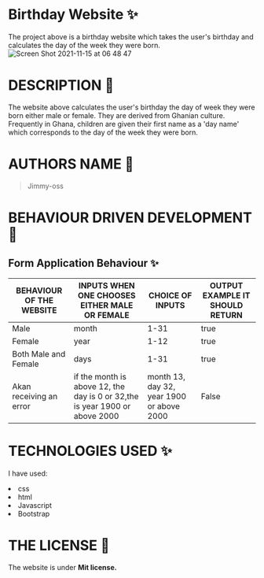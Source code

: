 # Birthday Website &#10024;

The project above is a birthday website which takes the user's birthday and calculates the day of the week they were born.
![Screen Shot 2021-11-15 at 06 48 47](https://user-images.githubusercontent.com/62022158/141720193-7029fd77-9998-4860-9da6-22023c924e63.png)

# DESCRIPTION &#127800;

The website above calculates the user's birthday the day of week they were born either male or female.
They are derived from Ghanian culture.
Frequently in Ghana, children are given their first name as a 'day name'
which corresponds to the day of the week they were born.

# AUTHORS NAME &#129409;

> Jimmy-oss

# BEHAVIOUR DRIVEN DEVELOPMENT &#127800;

<h2>Form Application Behaviour &#10024;</h2>
      <p w3-class="large">
        </div>
 <div class="responsive card-4">   
     <table class="table stripped bordered">
       <thread>
          <tr class="theme">
  <th>BEHAVIOUR OF THE WEBSITE</th>
  <th>INPUTS WHEN ONE CHOOSES EITHER MALE OR FEMALE</th> 
  <th>CHOICE OF INPUTS</th>
 <th>OUTPUT EXAMPLE IT SHOULD RETURN</th>
       </tr>
        </thread>
             <thead>
                  <tbody>
                        <tr>
                 <td>Male</td>
                <td>month</td>
                <td>1-31</td>
                <td>true</td>
                  </tr>
               <tr>
           <td>Female</td>
           <td>year</td>
           <td>1-12</td>
            <td>true</td>
               </tr>
            <tr>
   <td>Both Male and Female</td>
            <td>days</td>
             <td>1-31</td>
             <td>true</td>
               </tr>
            <tr>
   <td>Akan receiving an error</td>
   <td>if the month is above 12, the day is 0 or 32,the is year 1900 or above 2000</td>
   <td>month 13, day 32, year 1900 or above 2000</td>
          <td> False</td>
              </tr>
                 </tbody>
                        </thead>
                              </table>
  
  # TECHNOLOGIES USED &#10024;
   I have used: 
         <li>css</li>
         <li>html</li> 
       <li>Javascript</li>
       <li>Bootstrap</li>
           </ul>
 # THE LICENSE &#127800;
The website is under <b>Mit license.</b>
